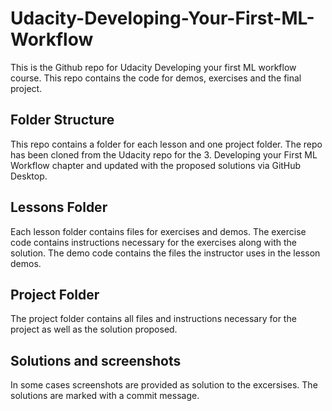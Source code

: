 # Udacity-Developing-Your-First-ML-Workflow
This is the Github repo for Udacity Developing your first ML workflow course. This repo contains the code for demos, exercises and the final project.

## Folder Structure
This repo contains a folder for each lesson and one project folder. The repo has been cloned from the Udacity repo for the 3. Developing your First ML Workflow chapter and updated with the proposed solutions via GitHub Desktop.

## Lessons Folder
Each lesson folder contains files for exercises and demos. The exercise code contains instructions necessary for the exercises along with the solution. The demo code contains the files the instructor uses in the lesson demos.

## Project Folder
The project folder contains all files and instructions necessary for the project as well as the solution proposed.

## Solutions and screenshots
In some cases screenshots are provided as solution to the excersises. The solutions are marked with a commit message.

